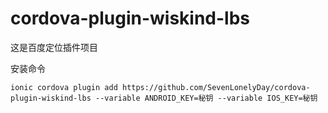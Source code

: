 # cordova-plugin-wiskind-lbs
这是百度定位插件项目


安装命令  

```
ionic cordova plugin add https://github.com/SevenLonelyDay/cordova-plugin-wiskind-lbs --variable ANDROID_KEY=秘钥 --variable IOS_KEY=秘钥
```